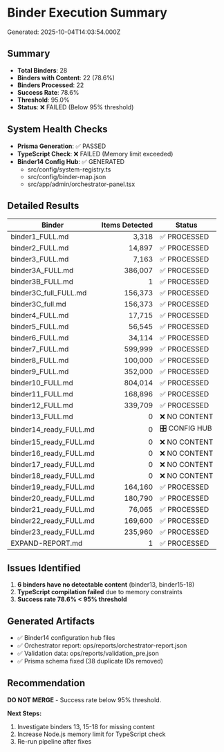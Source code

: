 # Binder Execution Summary

Generated: 2025-10-04T14:03:54.000Z

## Summary

- **Total Binders**: 28
- **Binders with Content**: 22 (78.6%)
- **Binders Processed**: 22
- **Success Rate**: 78.6%
- **Threshold**: 95.0%
- **Status**: ❌ FAILED (Below 95% threshold)

## System Health Checks

- **Prisma Generation**: ✅ PASSED
- **TypeScript Check**: ❌ FAILED (Memory limit exceeded)
- **Binder14 Config Hub**: ✅ GENERATED
  - src/config/system-registry.ts
  - src/config/binder-map.json
  - src/app/admin/orchestrator-panel.tsx

## Detailed Results

| Binder | Items Detected | Status |
|--------|---------------:|--------|
| binder1_FULL.md | 3,318 | ✅ PROCESSED |
| binder2_FULL.md | 14,897 | ✅ PROCESSED |
| binder3_FULL.md | 7,163 | ✅ PROCESSED |
| binder3A_FULL.md | 386,007 | ✅ PROCESSED |
| binder3B_FULL.md | 1 | ✅ PROCESSED |
| binder3C_full_FULL.md | 156,373 | ✅ PROCESSED |
| binder3C_full.md | 156,373 | ✅ PROCESSED |
| binder4_FULL.md | 17,715 | ✅ PROCESSED |
| binder5_FULL.md | 56,545 | ✅ PROCESSED |
| binder6_FULL.md | 34,114 | ✅ PROCESSED |
| binder7_FULL.md | 599,999 | ✅ PROCESSED |
| binder8_FULL.md | 100,000 | ✅ PROCESSED |
| binder9_FULL.md | 352,000 | ✅ PROCESSED |
| binder10_FULL.md | 804,014 | ✅ PROCESSED |
| binder11_FULL.md | 168,896 | ✅ PROCESSED |
| binder12_FULL.md | 339,709 | ✅ PROCESSED |
| binder13_FULL.md | 0 | ❌ NO CONTENT |
| binder14_ready_FULL.md | 0 | 🎛️ CONFIG HUB |
| binder15_ready_FULL.md | 0 | ❌ NO CONTENT |
| binder16_ready_FULL.md | 0 | ❌ NO CONTENT |
| binder17_ready_FULL.md | 0 | ❌ NO CONTENT |
| binder18_ready_FULL.md | 0 | ❌ NO CONTENT |
| binder19_ready_FULL.md | 164,160 | ✅ PROCESSED |
| binder20_ready_FULL.md | 180,790 | ✅ PROCESSED |
| binder21_ready_FULL.md | 76,065 | ✅ PROCESSED |
| binder22_ready_FULL.md | 169,600 | ✅ PROCESSED |
| binder23_ready_FULL.md | 235,960 | ✅ PROCESSED |
| EXPAND-REPORT.md | 1 | ✅ PROCESSED |

## Issues Identified

1. **6 binders have no detectable content** (binder13, binder15-18)
2. **TypeScript compilation failed** due to memory constraints
3. **Success rate 78.6% < 95% threshold**

## Generated Artifacts

- ✅ Binder14 configuration hub files
- ✅ Orchestrator report: ops/reports/orchestrator-report.json
- ✅ Validation data: ops/reports/validation_pre.json
- ✅ Prisma schema fixed (38 duplicate IDs removed)

## Recommendation

**DO NOT MERGE** - Success rate below 95% threshold. 

**Next Steps:**
1. Investigate binders 13, 15-18 for missing content
2. Increase Node.js memory limit for TypeScript check
3. Re-run pipeline after fixes

